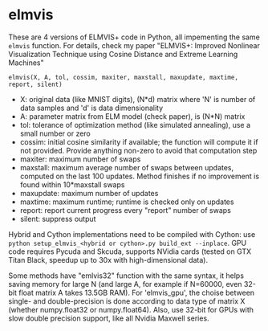 # elmvis

These are 4 versions of ELMVIS+ code in Python, all impementing the same `elmvis` function. For details, check my paper "ELMVIS+: Improved Nonlinear Visualization Technique using Cosine Distance and Extreme Learning Machines"

`elmvis(X, A, tol, cossim, maxiter, maxstall, maxupdate, maxtime, report, silent)`
* X: original data (like MNIST digits), (N*d) matrix where 'N' is number of data samples and 'd' is data dimensionality
* A: parameter matrix from ELM model (check paper), is (N*N) matrix
* tol: tolerance of optimization method (like simulated annealing), use a small number or zero
* cossim: initial cosine similarity if available; the function will compute it if not provided. Provide anything non-zero to avoid that computation step
* maxiter: maximum number of swaps
* maxstall: maximum average number of swaps between updates, computed on the last 100 updates. Method finishes if no improvement is found within 10*maxstall swaps
* maxupdate: maximum number of updates
* maxtime: maximum runtime; runtime is checked only on updates
* report: report current progress every "report" number of swaps
* silent: suppress output

Hybrid and Cython implementations need to be compiled with Cython: use `python setup_elmvis_<hybrid or cython>.py build_ext --inplace`.
GPU code requires Pycuda and Skcuda, supports NVidia cards (tested on GTX Titan Black, speedup up to 30x with high-dimensional data).

Some methods have "emlvis32" function with the same syntax, it helps saving memory for large N (and large A, for example if N=60000, even 32-bit float matrix A takes 13.5GB RAM). For 'elmvis_gpu', the choise between single- and double-precision is done according to data type of matrix X (whether numpy.float32 or numpy.float64). Also, use 32-bit for GPUs with slow double precision support, like all Nvidia Maxwell series.
